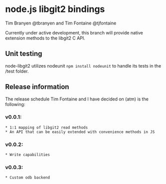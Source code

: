 node.js libgit2 bindings
========================

Tim Branyen @tbranyen and Tim Fontaine @tjfontaine

Currently under active development, this branch will provide native extension methods to the libgit2 C API.

Unit testing
------------

node-libgit2 utilizes nodeunit `npm install nodeunit` to handle its tests in the /test folder.

Release information
-------------------

The release schedule Tim Fontaine and I have decided on (atm) is the following:

### v0.0.1: ###
    * 1:1 mapping of libgit2 read methods
    * An API that can be easily extended with convenience methods in JS

### v0.0.2: ###
    * Write capabilities

### v0.0.3: ###
    * Custom odb backend
